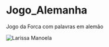 # Jogo_Alemanha
Jogo da Forca com palavras em alemão


![Larissa Manoela](https://www.bing.com/images/search?view=detailV2&ccid=tKRpLElM&id=31479B05D4974A385C1FC37C563DCE0C6713DCC8&thid=OIP.tKRpLElMmGvi8z7DKJnBpwHaF1&mediaurl=https%3a%2f%2fcdn.ndtv.com%2ftech%2fimages%2fgadgets%2fjava-new.png&cdnurl=https%3a%2f%2fth.bing.com%2fth%2fid%2fR.b4a4692c494c986be2f33ec32899c1a7%3frik%3dyNwTZwzOPVZ8ww%26pid%3dImgRaw%26r%3d0&exph=500&expw=635&q=java&simid=608006673369928431&FORM=IRPRST&ck=902D3DC67268D350D2758C4F77581E07&selectedIndex=1&ajaxhist=0&ajaxserp=0)
